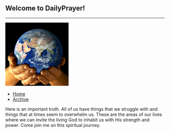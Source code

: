 ## Welcome to DailyPrayer!
---------

![dailyprayer](assets/img/dailyprayerlogo.jpg)

- [Home](https://dailyprayer.github.io/output/index.html)
- [Archive](https://dailyprayer.github.io/output/archive.html)

Here is an important truth. All of us have things that we struggle with and things that at times seem to overwhelm us. These are the areas of our lives where we can invite the living God to inhabit us with His strength and power. Come join me on this spiritual journey.



